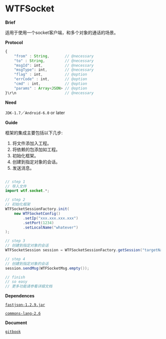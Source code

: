 # WTFSocket

**Brief**

适用于使用一个socket客户端，和多个对象的通话的场景。

**Protocol**

```js
{
    "from" : String,       // @necessary
    "to" : String,         // @necessary
    "msgId": int,          // @necessary
    "msgType": int,        // @necessary
    "flag" : int,          // @option
    "errCode" : int,       // @option
    "cmd" : int,           // @option
    "params" : Array<JSON> // @option
}\r\n                      // @necessary

```

**Need**

`JDK-1.7`／`Android-6.0` or later

**Guide**

框架的集成主要包括以下几步:

1. 将文件添加入工程。
2. 将依赖的包添加如工程。
3. 初始化框架。
4. 创建到指定对象的会话。
5. 发送消息。

```java

// step 1
// 导入文件
import wtf.socket.*;

// step 2
// 初始化框架
WTFSocketSessionFactory.init(
    new WTFSocketConfig()
        .setIp("xxx.xxx.xxx.xxx")
        .setPort(1234)
        .setLocalName("whatever")
);

// step 3
// 创建到指定对象的会话
WTFSocketSession session = WTFSocketSessionFactory.getSession("targetName");

// step 4
// 创建到指定对象的会话
session.sendMsg(WTFSocketMsg.empty()); 

// finish
// so easy
// 更多功能请参看详细文档

```

**Dependences**

[`fastjson-1.2.9.jar`](http://mvnrepository.com/artifact/com.alibaba/fastjson/1.2.9)

[`commons-lang-2.6`](http://mvnrepository.com/artifact/commons-lang/commons-lang/2.6)

**Document**

[`gitbook`](https://zoutstanding.gitbooks.io/wtfsocket/content/)
